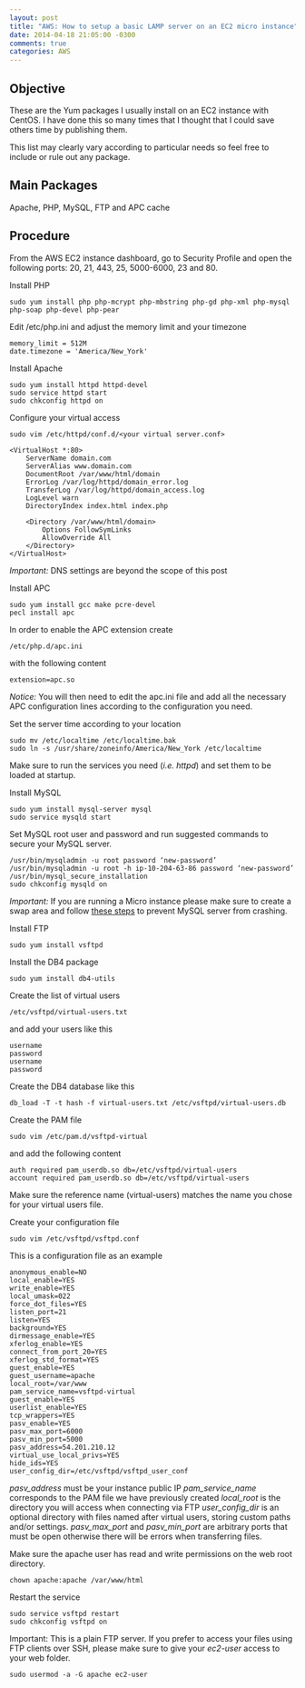```yaml
---
layout: post
title: "AWS: How to setup a basic LAMP server on an EC2 micro instance"
date: 2014-04-18 21:05:00 -0300
comments: true
categories: AWS
---
```

## Objective
These are the Yum packages I usually install on an EC2 instance with CentOS. I have done this so many times that I thought that I could save others time by publishing them.

This list may clearly vary according to particular needs so feel free to include or rule out any package.

## Main Packages

Apache, PHP, MySQL, FTP and APC cache

## Procedure

From the AWS EC2 instance dashboard, go to Security Profile and open the following ports: 20, 21, 443, 25, 5000-6000, 23 and 80.

Install PHP

    sudo yum install php php-mcrypt php-mbstring php-gd php-xml php-mysql php-soap php-devel php-pear

Edit /etc/php.ini and adjust the memory limit and your timezone

    memory_limit = 512M
    date.timezone = 'America/New_York'

Install Apache

    sudo yum install httpd httpd-devel 
    sudo service httpd start
    sudo chkconfig httpd on

Configure your virtual access
    
    sudo vim /etc/httpd/conf.d/<your virtual server.conf>

    <VirtualHost *:80>
        ServerName domain.com
        ServerAlias www.domain.com
        DocumentRoot /var/www/html/domain
        ErrorLog /var/log/httpd/domain_error.log
        TransferLog /var/log/httpd/domain_access.log
        LogLevel warn
        DirectoryIndex index.html index.php
    
        <Directory /var/www/html/domain>
            Options FollowSymLinks
            AllowOverride All
        </Directory>
    </VirtualHost>

*Important:* DNS settings are beyond the scope of this post

Install APC

    sudo yum install gcc make pcre-devel 
    pecl install apc

In order to enable the APC extension create 

    /etc/php.d/apc.ini

with the following content

    extension=apc.so

*Notice:* You will then need to edit the apc.ini file and add all the necessary APC configuration lines according to the configuration you need.

Set the server time according to your location

    sudo mv /etc/localtime /etc/localtime.bak
    sudo ln -s /usr/share/zoneinfo/America/New_York /etc/localtime

Make sure to run the services you need (*i.e. httpd*) and set them to be loaded at startup.

Install MySQL

    sudo yum install mysql-server mysql
    sudo service mysqld start

Set MySQL root user and password and run suggested commands to secure your MySQL server.

    /usr/bin/mysqladmin -u root password ‘new-password’
    /usr/bin/mysqladmin -u root -h ip-10-204-63-86 password ‘new-password’
    /usr/bin/mysql_secure_installation
    sudo chkconfig mysqld on

*Important:* If you are running a Micro instance please make sure to create a swap area and follow [these steps](http://www.prowebdev.us/2012/05/amazon-ec2-linux-micro-swap-space.html) to prevent MySQL server from crashing.    

Install FTP

    sudo yum install vsftpd

Install the DB4 package

    sudo yum install db4-utils

Create the list of virtual users

    /etc/vsftpd/virtual-users.txt 

and add your users like this

    username
    password
    username
    password

Create the DB4 database like this

    db_load -T -t hash -f virtual-users.txt /etc/vsftpd/virtual-users.db

Create the PAM file

    sudo vim /etc/pam.d/vsftpd-virtual

and add the following content

    auth required pam_userdb.so db=/etc/vsftpd/virtual-users
    account required pam_userdb.so db=/etc/vsftpd/virtual-users

Make sure the reference name (virtual-users) matches the name you chose for your virtual users file.

Create your configuration file 

    sudo vim /etc/vsftpd/vsftpd.conf

This is a configuration file as an example

    anonymous_enable=NO
    local_enable=YES
    write_enable=YES
    local_umask=022
    force_dot_files=YES
    listen_port=21
    listen=YES
    background=YES
    dirmessage_enable=YES
    xferlog_enable=YES
    connect_from_port_20=YES
    xferlog_std_format=YES
    guest_enable=YES
    guest_username=apache
    local_root=/var/www
    pam_service_name=vsftpd-virtual
    guest_enable=YES
    userlist_enable=YES
    tcp_wrappers=YES
    pasv_enable=YES
    pasv_max_port=6000
    pasv_min_port=5000
    pasv_address=54.201.210.12
    virtual_use_local_privs=YES
    hide_ids=YES
    user_config_dir=/etc/vsftpd/vsftpd_user_conf

*pasv_address* must be your instance public IP
*pam_service_name* corresponds to the PAM file we have previously created
*local_root* is the directory you will access when connecting via FTP
*user_config_dir* is an optional directory with files named after virtual users, storing custom paths and/or settings.
*pasv_max_port* and *pasv_min_port* are arbitrary ports that must be open otherwise there will be errors when transferring files.

Make sure the apache user has read and write permissions on the web root directory.

    chown apache:apache /var/www/html

Restart the service

    sudo service vsftpd restart
    sudo chkconfig vsftpd on

Important: This is a plain FTP server. If you prefer to access your files using FTP clients over SSH, please make sure to give your *ec2-user* access to your web folder.

    sudo usermod -a -G apache ec2-user






















